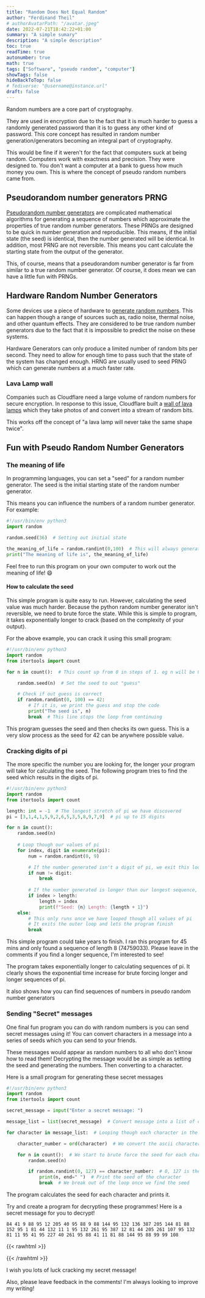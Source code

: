 ```yaml
---
title: "Random Does Not Equal Random"
author: "Ferdinand Theil"
# authorAvatarPath: "/avatar.jpeg"
date: 2022-07-21T18:42:22+01:00
summary: "A simple sumary"
description: "A simple description"
toc: true
readTime: true
autonumber: true
math: true
tags: ["Software", "pseudo random", "computer"]
showTags: false
hideBackToTop: false
# fediverse: "@username@instance.url"
draft: false
---
```



Random numbers are a core part of cryptography.

They are used in encryption due to the fact that it is much harder to guess a randomly generated password than it is to guess any other kind of password.
This core concept has resulted in random number generation/generators becoming an integral part of cryptography.

This would be fine if it weren't for the fact that computers suck at being random.
Computers work with exactness and precision. They were designed to.
You don't want a computer at a bank to guess how much money you own.
This is where the concept of pseudo random numbers came from.

## Pseudorandom number generators PRNG

[Pseudorandom number generators](https://en.wikipedia.org/wiki/Pseudorandom_number_generator) are complicated mathematical algorithms for generating a sequence of numbers which approximate the properties of true random number generators.
These PRNGs are designed to be quick in number generation and reproducible. This means, if the initial state (the seed) is identical, then
the number generated will be identical. 
In addition, most PRNG are not reversible. This means you cant calculate the starting state from the output of the generator.

This, of course, means that a pseudorandom number generator is far from similar to a true random number generator.
Of course, it does mean we can have a little fun with PRNGs.

## Hardware Random Number Generators

Some devices use a piece of hardware to [generate random numbers](https://en.wikipedia.org/wiki/Hardware_random_number_generator).
This can happen though a range of sources such as, radio noise, thermal noise, and other quantum effects.
They are considered to be true random number generators due to the fact that it is impossible to predict the noise on these systems.

Hardware Generators can only produce a limited number of random bits per second. They need to allow for enough time to pass such that the state of the system has changed enough. HRNG are usually used to seed PRNG which can generate numbers at a much faster rate.

### Lava Lamp wall

Companies such as Cloudflare need a large volume of random numbers for secure encryption.
In response to this issue, Cloudflare built a [wall of lava lamps](https://www.cloudflare.com/learning/ssl/lava-lamp-encryption/) which they take photos of and convert into a stream of random bits.

This works off the concept of "a lava lamp will never take the same shape twice".

## Fun with Pseudo Random Number Generators

### The meaning of life

In programming languages, you can set a "seed" for a random number generator.
The seed is the initial starting state of the random number generator.

This means you can influence the numbers of a random number generator.
For example:

```python
#!/usr/bin/env python3
import random

random.seed(36)  # Setting out initial state

the_meaning_of_life = random.randint(0,100)  # This will always generate the same value
print("The meaning of life is", the_meaning_of_life)
```

Feel free to run this program on your own computer to work out the meaning of life! :smile:

#### How to calculate the seed

This simple program is quite easy to run. However, calculating the seed value was much harder.
Because the python random number generator isn't reversible, we need to brute force the state.
While this is simple to program, it takes exponentially longer to crack (based on the complexity of your output).

For the above example, you can crack it using this small program:

```python
#!/usr/bin/env python3
import random
from itertools import count

for n in count():  # This count up from 0 in steps of 1. eg n will be 0, 1, 2, 3, 4 ...

    random.seed(n)  # Set the seed to out "guess"

    # Check if out guess is correct
    if random.randint(0, 100) == 42:
        # If it is, we print the guess and stop the code
        print("The seed is", n)
        break  # This line stops the loop from continuing
```

This program guesses the seed and then checks its own guess.
This is a very slow process as the seed for 42 can be anywhere possible value.

### Cracking digits of pi

The more specific the number you are looking for, the longer your program will take for calculating the seed.
The following program tries to find the seed which results in the digits of pi.

```python
#!/usr/bin/env python3
import random
from itertools import count

length: int = -1  # The longest stretch of pi we have discovered
pi = [3,1,4,1,5,9,2,6,5,3,5,8,9,7,9]  # pi up to 15 digits

for n in count():
    random.seed(n)
    
    # Loop though our values of pi
    for index, digit in enumerate(pi):
        num = random.randint(0, 9)

        # If the number generated isn't a digit of pi, we exit this loop
        if num != digit:
            break
        
        # If the number generated is longer than our longest sequence, we print the value and save its length
        if index > length:
            length = index
            print(f"Seed: {n} Length: {length + 1}")
    else:
        # This only runs once we have looped though all values of pi
        # It exits the outer loop and lets the program finish
        break
```

This simple program could take years to finish. I ran this program for 45 mins and only found a sequence of length 8 (74759033). Please leave in the comments if you find a longer sequence, I'm interested to see!

The program takes exponentially longer to calculating sequences of pi.
It clearly shows the exponential time increase for brute forcing longer and longer sequences of pi.

It also shows how you can find sequences of numbers in pseudo random number generators

### Sending "Secret" messages

One final fun program you can do with random numbers is you can send secret messages using it!
You can convert characters in a message into a series of seeds which you can send to your friends.

These messages would appear as random numbers to all who don't know how to read them!
Decrypting the message would be as simple as setting the seed and generating the numbers. Then converting to a character.

Here is a small program for generating these secret messages

```python
#!/usr/bin/env python3
import random
from itertools import count

secret_message = input("Enter a secret message: ")

message_list = list(secret_message)  # Convert message into a list of characters

for character in message_list:  # Looping though each character in the message

    character_number = ord(character)  # We convert the ascii character into its number

    for n in count():  # We start to brute force the seed for each character
        random.seed(n)

        if random.randint(0, 127) == character_number:  # 0, 127 is the range of ascii characters
            print(n, end=" ")  # Print the seed of the character
            break  # We break out of the loop once we find the seed
```

The program calculates the seed for each character and prints it.

Try and create a program for decrypting these programmes!
Here is a secret message for you to decrypt!

`84 41 9 88 95 12 205 40 95 88 9 88 144 95 132 136 387 205 144 81 88 152 95 1 81 44 132 11 1 95 132 261 95 387 12 81 44 205 261 107 95 132 81 11 95 41 95 227 40 261 95 88 41 11 81 88 144 95 88 99 99 108`

{{< rawhtml >}}
<!-- 44 97 152 152 88 261 135 132 261 11 132 152 26 135 110 78 136 136 26 261 81 11 135 205 227 135 90 135 0 130 78 99 -->
{{< /rawhtml >}}

I wish you lots of luck cracking my secret message!

Also, please leave feedback in the comments!
I'm always looking to improve my writing!
